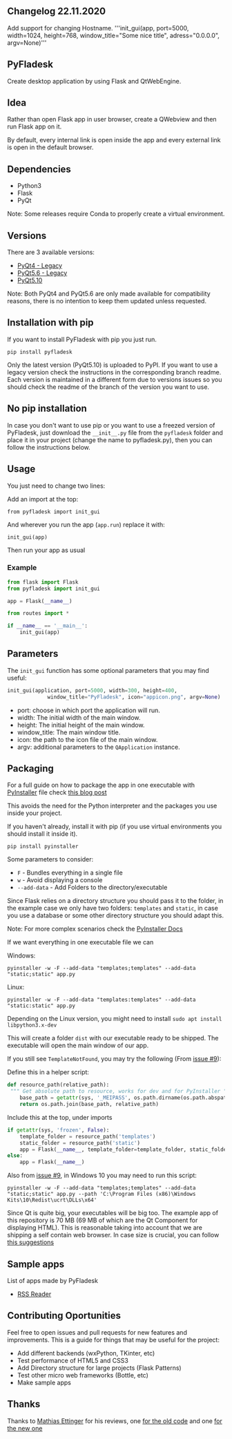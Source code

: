 ## Changelog 22.11.2020

Add support for changing Hostname.
'''init_gui(app, port=5000, width=1024, height=768,
             window_title="Some nice title", adress="0.0.0.0", argv=None)'''

## PyFladesk

Create desktop application by using Flask and QtWebEngine.

## Idea

Rather than open Flask app in user browser, create a QWebview and then run Flask app on it.

By default, every internal link is open inside the app and every external link is open in the default browser.

## Dependencies

- Python3
- Flask
- PyQt

Note: Some releases require Conda to properly create a virtual environment.

## Versions

There are 3 available versions:

- [PyQt4 - Legacy](https://github.com/smoqadam/PyFladesk/releases/tag/0.1)
- [PyQt5.6 - Legacy](https://github.com/smoqadam/PyFladesk/releases/tag/0.2)
- [PyQt5.10](https://github.com/smoqadam/PyFladesk/releases/tag/1.0)

Note: Both PyQt4 and PyQt5.6 are only made available for compatibility reasons, there is no intention to keep them updated unless requested.

## Installation with pip

If you want to install PyFladesk with pip you just run.

`pip install pyfladesk`

Only the latest version (PyQt5.10) is uploaded to PyPI. If you want to use a legacy version check the instructions in the corresponding branch readme. Each version is maintained in a different form due to versions issues so you should check the readme of the branch of the version you want to use.

## No pip installation

In case you don't want to use pip or you want to use a freezed version of PyFladesk, just download the `__init__.py` file from the `pyfladesk` folder and place it in your project (change the name to pyfladesk.py), then you can follow the instructions below.

## Usage

You just need to change two lines:

Add an import at the top:

`from pyfladesk import init_gui`

And wherever you run the app (`app.run`) replace it with:

`init_gui(app)`

Then run your app as usual

### Example

```python
from flask import Flask
from pyfladesk import init_gui

app = Flask(__name__)

from routes import *

if __name__ == '__main__':
    init_gui(app)
```

## Parameters

The `init_gui` function has some optional parameters that you may find useful:

```python
init_gui(application, port=5000, width=300, height=400,
             window_title="PyFladesk", icon="appicon.png", argv=None)
```

- port: choose in which port the application will run.
- width: The initial width of the main window.
- height: The initial height of the main window.
- window_title: The main window title.
- icon: the path to the icon file of the main window.
- argv: additional parameters to the `QApplication` instance.

## Packaging

For a full guide on how to package the app in one executable with [PyInstaller](http://www.pyinstaller.org/) file check [this blog post](https://elc.github.io/posts/executable-flask-pyinstaller/)

This avoids the need for the Python interpreter and the packages you use inside your project.

If you haven't already, install it with pip (if you use virtual environments you should install it inside it).

`pip install pyinstaller`

Some parameters to consider:

- `F` - Bundles everything in a single file
- `w` - Avoid displaying a console
- `--add-data` - Add Folders to the directory/executable

Since Flask relies on a directory structure you should pass it to the folder, in the example case we only have two folders: `templates` and `static`, in case you use a database or some other directory structure you should adapt this.

Note: For more complex scenarios check the [PyInstaller Docs](https://pythonhosted.org/PyInstaller/usage.html)

If we want everything in one executable file we can

Windows:

`pyinstaller -w -F --add-data "templates;templates" --add-data "static;static" app.py`

Linux:

`pyinstaller -w -F --add-data "templates:templates" --add-data "static:static" app.py`

Depending on the Linux version, you might need to install `sudo apt install libpython3.x-dev`

This will create a folder `dist` with our executable ready to be shipped. The executable will open the main window of our app.

If you still see `TemplateNotFound`, you may try the following (From [issue #9](https://github.com/smoqadam/PyFladesk/issues/9#issuecomment-372352796)):

Define this in a helper script:

```python
def resource_path(relative_path):
 """ Get absolute path to resource, works for dev and for PyInstaller """
    base_path = getattr(sys, '_MEIPASS', os.path.dirname(os.path.abspath(__file__)))
    return os.path.join(base_path, relative_path)
```

Include this at the top, under imports

```python
if getattr(sys, 'frozen', False):
    template_folder = resource_path('templates')
    static_folder = resource_path('static')
    app = Flask(__name__, template_folder=template_folder, static_folder=static_folder)
else:
    app = Flask(__name__)
```

Also from [issue #9](https://github.com/smoqadam/PyFladesk/issues/9#issuecomment-372352796), in Windows 10 you may need to run this script:

`pyinstaller -w -F --add-data "templates;templates" --add-data "static;static" app.py --path 'C:\Program Files (x86)\Windows Kits\10\Redist\ucrt\DLLs\x64'`

Since Qt is quite big, your executables will be big too. The example app of this repository is 70 MB (69 MB of which are the Qt Component for displaying HTML). This is reasonable taking into account that we are shipping a self contain web browser. In case size is crucial, you can follow [this suggestions](https://elc.github.io/posts/executable-flask-pyinstaller/#the-other-problem-the-size)

## Sample apps

List of apps made by PyFladesk

- [RSS Reader](https://github.com/smoqadam/PyFladesk-rss-reader)

## Contributing Oportunities

Feel free to open issues and pull requests for new features and improvements. This is a guide for things that may be useful for the project:

- Add different backends (wxPython, TKinter, etc)
- Test performance of HTML5 and CSS3
- Add Directory structure for large projects (Flask Patterns)
- Test other micro web frameworks (Bottle, etc)
- Make sample apps

## Thanks

Thanks to [Mathias Ettinger](http://codereview.stackexchange.com/users/84718/mathias-ettinger) for his reviews, one [for the old code](https://codereview.stackexchange.com/a/114307/161364) and one [for the new one](https://codereview.stackexchange.com/a/188124/161364)
